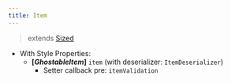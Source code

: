 ```yaml
---
title: Item
---
```


> extends [Sized](/wiki/classes/element/sized.html)

- With Style Properties:
  - **[_GhostableItem_]** `item` (with deserializer: `ItemDeserializer`)
    - Setter callback pre: `itemValidation`
